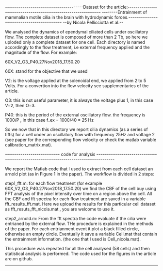----------------------------------------Dataset for the article:----------------------------------------------------------------
--------Entrainment of mammalian motile cilia in the brain with hydrodynamic forces.--------------------------------------------
--by Nicola Pellicciotta et al.--


We analysed the dynamics of ependymal ciliated cells under oscillatory flow. The complete dataset is composed of more than 2 Tb, so here we uploded only a complete dataset for one cell.
Each directory is named  accordingly to the flow treatment, i.e external frequency applied and the magnitude of the flow. For example:

60X_V2_O3_P40.27Nov2018_17.50.20

60X: stand for the objective that we used

V2: is the voltage applied at the solenoidal end, we applied from 2 to 5 Volts. For a convertion into the flow velocity see supplementaries of the article.
 
O3: this is not useful parameter, it is always the voltage plus 1, in this case V=2, then O=3.

P40:  this is the period of the external oscillatory flow. the frequency is 1000/P , in this case f_ex = 1000/40 = 25 Hz

So we now that in this directory we report cilia dynamics (as a series of tiffs) for a cell under an oscillatory flow with frequency 25Hz and voltage 2 (see paper for the corresponding flow velocity or check the matlab variable calibration_matrix.mat).

---------------------------- code for analysis ---------------------------------------------------------------------------------------

We report the Matlab code that I used to extract from each cell dataset an arnold plot (as in Figure 1 in the paper). 
The workflow is divided in 2 steps:

step1_fft.m:
for each flow treatment (for example 60X_V2_O3_P40.27Nov2018_17.50.20)  we find the CBF of the cell buy using FFT analysis of the pixel intensity over time on a region above the cell. All the CBF and fft spectra for each flow treatment are saved in a variable fft_results_fft.mat. Here we upload the results for this particular cell dataset as fft_resuts_fft_nicola.mat , you are welcome to use it.

step2_arnold.m:
From the fft spectra the code evaluate if the cilia were entrianed by the external flow. THe procedure is explained in the methods of the paper. For each entrianment event it plot a black filled circle, otherwise an empty circle. Eventually it save a variable Cell.mat that contain the entrainment information. (the one that I used is Cell_nicola.mat). 

This procedure was repeated for all the cell analysed (58 cells) and then statistical analysis is performed. The code used for the figures in the article are on github.   


---------------------------------------------------------------------------------------------------------------------------------------

